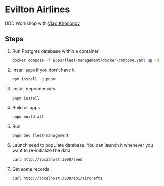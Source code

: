 # Evilton Airlines

DDD Workshop with [Vlad Khononov](https://twitter.com/vladikk)

## Steps

1. Run Postgres database within a container

   ```bash
   docker compose -f apps/fleet-management/docker-compose.yaml up -d
   ```

2. Install `pnpm` if you don't have it

   ```bash
   npm install -g pnpm
   ```

3. Install dependencies

   ```bash
   pnpm install
   ```

4. Build all apps

   ```bash
   pnpm build:all
   ```

5. Run

   ```bash
   pnpm dev fleet-management
   ```

6. Launch seed to populate database. You can launch it whenever you want to re-initialize the data.

   ```bash
   curl http://localhost:3000/seed
   ```

7. Get some records

   ```bash
   curl http://localhost:3000/api/aircrafts
   ```
